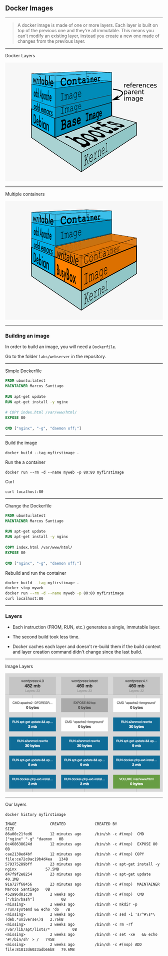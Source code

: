 ## Docker Images

---

> A docker image is made of one or more layers. Each layer is built on top of the previous one and they're all immutable. This means you can't modify an existing layer, instead you create a new one made of changes from the previous layer.

---

Docker Layers

![docker-layers](/img/03/docker-layers.png)

---

Multiple containers

![docker-layers-busybox](/img/03/docker-layers-busybox.png)

---

### Building an image

In order to build an image, you will need a `Dockerfile`.

Go to the folder `labs/webserver` in the repository.

---

Simple Dockerfile

```dockerfile
FROM ubuntu:latest
MAINTAINER Marcos Santiago

RUN apt-get update
RUN apt-get install -y nginx

# COPY index.html /var/www/html/
EXPOSE 80

CMD ["nginx", "-g", "daemon off;"]
```

---

Build the image

`docker build --tag myfirstimage .`

Run the a container

`docker run --rm -d --name myweb -p 80:80 myfirstimage`

Curl

`curl localhost:80`

---

Change the Dockerfile

```dockerfile
FROM ubuntu:latest
MAINTAINER Marcos Santiago

RUN apt-get update
RUN apt-get install -y nginx

COPY index.html /var/www/html/
EXPOSE 80

CMD ["nginx", "-g", "daemon off;"]
```

Rebuild and run the container

```sh
docker build --tag myfirstimage .
docker stop myweb  
docker run --rm -d --name myweb -p 80:80 myfirstimage
curl localhost:80
```

---

### Layers

* Each instruction (FROM, RUN, etc.) generates a single, immutable layer.

* The second build took less time.

* Docker caches each layer and doesn't re-build them if the build context and layer creation command didn't change since the last build.

---

Image Layers

![image-layers](/img/03/image-layers.png)

---

Our layers

`docker history myfirstimage`

```
IMAGE               CREATED             CREATED BY                                     SIZE  
86a00c21fed6        12 minutes ago      /bin/sh -c #(nop)  CMD ["nginx" "-g" "daemon   0B
0c468638624d        12 minutes ago      /bin/sh -c #(nop)  EXPOSE 80                    0B
cae2138ed4bf        12 minutes ago      /bin/sh -c #(nop) COPY file:ce72c0ac19b4d4ea   134B
579375289bff        23 minutes ago      /bin/sh -c apt-get install -y nginx             57.5MB
d47f9f2e8254        23 minutes ago      /bin/sh -c apt-get update                       40.1MB
91a727f68456        23 minutes ago      /bin/sh -c #(nop)  MAINTAINER Marcos Santiago   0B
452a96d81c30        2 weeks ago         /bin/sh -c #(nop)  CMD ["/bin/bash"]            0B
<missing>           2 weeks ago         /bin/sh -c mkdir -p /run/systemd && echo 'do   7B
<missing>           2 weeks ago         /bin/sh -c sed -i 's/^#\s*\(deb.*universe\)$   2.76kB
<missing>           2 weeks ago         /bin/sh -c rm -rf /var/lib/apt/lists/*          0B
<missing>           2 weeks ago         /bin/sh -c set -xe   && echo '#!/bin/sh' > /   745B
<missing>           2 weeks ago         /bin/sh -c #(nop) ADD file:81813d6023adb66b8   79.6MB
```